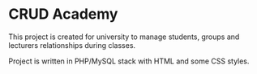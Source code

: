# CRUD Academy

This project is created for university to manage students, groups and lecturers relationships during classes.

Project is written in PHP/MySQL stack with HTML and some CSS styles.
